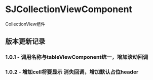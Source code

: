 # SJCollectionViewComponent
CollectionView组件

## 版本更新记录
### 1.0.1 - 调用名称与tableViewComponent统一，增加滚动回调
### 1.0.2 - 增加cell将要显示 消失回调，增加默认占位header

